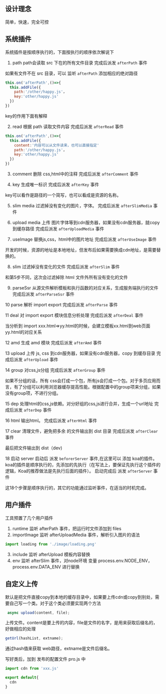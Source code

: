 ## 设计理念
简单，快速，完全可控

## 系统插件
系统插件是按顺序执行的，下面按执行的顺序依次解说下

1. path
path会读取 src 下在的所有文件目录
完成后派发 `afterPath` 事件

如果有文件不在 src 目录，可以 监听 `afterPath` 添加相应的绝对路径

```js
this.on('afterPath',()=>{
  this.addFile({
    path:'/other/happy.js'，
    key:'other/happy.js'
  })
})
```
key的作用下面有解释

2. read
根据 path 读取文件内容
完成后派发 `afterRead` 事件

```js
this.on('afterPath',()=>{
  this.addFile({
    content:'内容可以从文件读来，也可以直接指定'
    path:'/other/happy.js'，
    key:'other/happy.js'
  })
})
```
3. comment
删除 css,html中的注释
完成后派发 `afterComment` 事件

4. key
生成唯一标识
完成后派发 `afterKey` 事件

key可以看作是路径的一个简写，也可以看成是资源的名称。

5. slim media
过滤掉没有变化的图片，字体。
完成后派发 `afterSlimMedia` 事件

6. upload media
上传 图片字体等到cdn服务器，如果没有cdn服务器，就copy到缓存路径
完成后派发 `afterUploadMedia` 事件

7. useImage
替换js,css，html中的图片地址
完成后派发 `afterUseImage` 事件

开发的时候，资源的地址是本地地址，但发布后如果需要换成cdn地址，是需要替换的。

8. slim
过滤掉没有变化的文件
完成后派发 `afterSlim` 事件

和第5步不同，这次会过滤掉除 html 文件外所有没有变化的文件 

9. parseSsr
从源文件解析模板和执行函数的对应关系，生成服务端执行的文件
完成后派发 `afterParseSsr` 事件

10 parse
解析 import export
完成后派发 `afterParse` 事件

11 deal
对 import export 模块信息分析处理
完成后派发 `afterDeal` 事件

当分析到 import xxx.html=>yy.html的时候，会建立模板xx.html到web页面yy.html的对应关系

12 amd
生成 amd 模块
完成后派发 `afterAmd` 事件

13 upload
上传 js, css 到cdn服务器，如果没有cdn服务器，copy 到缓存目录
完成后派发 `afterUpload` 事件

14 group
对css,js分组
完成后派发 `afterGroup` 事件

如果不分组的话，所有 css会打成一个包，所有js会打成一个包。对于多页应用而言，有了分组可以利用浏览器缓存提高性能。根据配置中的group项来分组，如果没有group项，不进行分组。

15 dep
处理html的css,js依赖。对分好组的css,js进行合并，生成一个url地址
完成后派发 `afterDep` 事件

16 html
输出html。
完成后派发 `afterHtml` 事件

17 clear
清理文件，避免把多余 的文件输出到 dist 目录
完成后派发 `afterClear` 事件

最后把文件输出到 dist（dev) 

18 启动 server
启动后 派发 `beforerServer` 事件,在这里可以 添加 koa的插件。koa的插件是顺序执行的，先添加的先执行（在写法上，要保证先执行这个插件的逻辑，Koa的推荐做法是先执行后面的插件）。
启动完成后 派发 `afterServer` 事件

这18个步骤是顺序执行的，其它的功能通过监听事件，在适当的时机完成。

## 用户插件
工具预置了几个用户插件

1. runtime
监听 afterPath 事件，把运行时文件添加到 files
2. importImage
监听 afterUploadMedia 事件，解析引入图片的语法
```js
import loading from './image/loading.png'
```
3. include
监听 afterUpload 模板内容替换
4. env
监听 afterSlim 事件，对node环境 变量 process.env.NODE_ENV，process.env.DATA_ENV 进行替换


## 自定义上传

默认是把文件直接copy到本地的缓存目录中，如果要上传cdn或copy到别处，需要自己写一个类。对于这个类必须要实现两个方法
```js
 async upload(content, file);
```
上传文件。content是要上传的内容，file是文件的名字，是用来获取后缀名的，好做相应的处理

```js
getUrl(hashList, extname);
```
通过hash值来获取 web路径，extname是文件后缀名。

写好类后，加到 发布的配置文件 pro.js 中

```js
import cdn from 'xxx.js'

export default{
  cdn
}
```